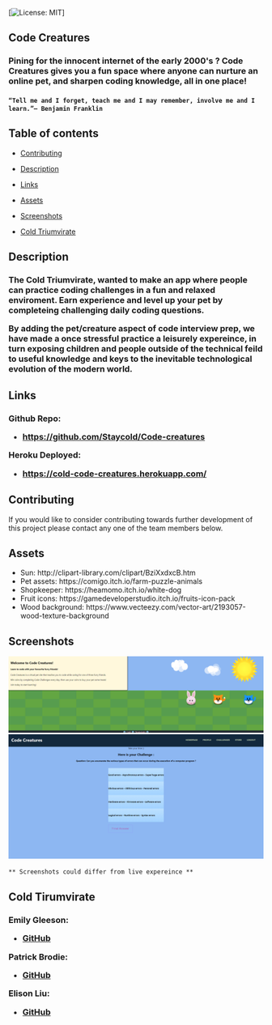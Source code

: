  [![License: MIT](https://img.shields.io/badge/License-MIT-yellow.svg)]


  
 
## Code Creatures
<h3>
Pining for the innocent internet of the early 2000's ? Code Creatures gives you a fun space where anyone can nurture an online pet, 
and sharpen coding knowledge, all in one place!
</h3>
    <h4>

    “Tell me and I forget, teach me and I may remember, involve me and I learn.”– Benjamin Franklin 
 </h4> 


 

## Table of contents

    
- [Contributing](#contributing)
    
- [Description](#description)
    
    
- [Links](#links)
    
- [Assets](#assets)
    
- [Screenshots](#screenshots)
    
- [Cold Triumvirate](#cold-tirumvirate)
    
## Description
 <h3>
 The Cold Triumvirate, wanted to make an app where people can practice coding challenges in a fun and relaxed enviroment.
 Earn experience and level up your pet by completeing challenging daily coding questions.

  By adding the pet/creature aspect of code interview prep, we have made a once stressful practice a leisurely expereince,
  in turn exposing children and people outside of the technical feild to useful knowledge and keys to the inevitable technological
  evolution of the modern world. 
 </h3>
 
  
 


  ## Links
  <h3> Github Repo:
<ul>
<li> <a href="https://github.com/Staycold/Code-creatures" target="_blank">https://github.com/Staycold/Code-creatures</a> </li>
</ul>

Heroku Deployed:

<ul>
    <li> <a href="https://cold-code-creatures.herokuapp.com/" target="_blank">https://cold-code-creatures.herokuapp.com/</a> </li>
    </ul>



</h3>




  ## Contributing
  
  If you would like to consider contributing towards further development of this project please contact any one of the team members below.

  ## Assets
  <ul>
  <li>Sun: http://clipart-library.com/clipart/BziXxdxcB.htm
  <li>Pet assets: https://comigo.itch.io/farm-puzzle-animals
  <li>Shopkeeper: https://heamomo.itch.io/white-dog
  <li>Fruit icons: https://gamedeveloperstudio.itch.io/fruits-icon-pack
  <li>Wood background: https://www.vecteezy.com/vector-art/2193057-wood-texture-background
  </ul>

  ## Screenshots

  <img src='./rmassets/landing.png'>
  <img src='./rmassets/question.png'>



    ** Screenshots could differ from live expereince **

  ## Cold Tirumvirate
   
   <h3>
   
   Emily Gleeson:

<ul>
    
<li> <a href="https://github.com/gleeson-emily" target="_blank">GitHub</a> </li>
</ul>

  Patrick Brodie:
<ul>
<li> <a href="https://github.com/Staycold" target="_blank">GitHub</a> </li>
</ul>

Elison Liu:

<ul>
<li> <a href="https://github.com/elisonliu97" target="_blank">GitHub</a> </li>
</ul>
